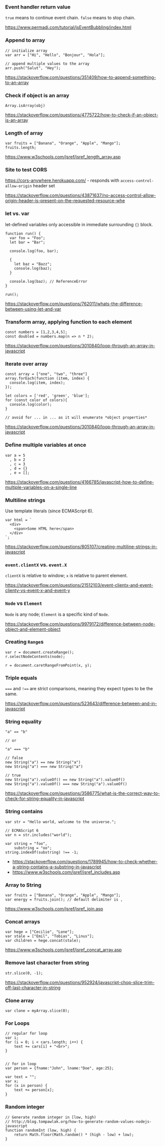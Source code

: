 ### Event handler return value

`true` means to continue event chain. `false` means to stop chain.

https://www.permadi.com/tutorial/jsEventBubbling/index.html


### Append to array

```
// initialize array
var arr = ["Hi", "Hello", "Bonjour", "Hola"];

// append multiple values to the array
arr.push("Salut", "Hey");
```

https://stackoverflow.com/questions/351409/how-to-append-something-to-an-array


### Check if object is an array

```
Array.isArray(obj)
```

https://stackoverflow.com/questions/4775722/how-to-check-if-an-object-is-an-array


### Length of array

```
var fruits = ["Banana", "Orange", "Apple", "Mango"];
fruits.length;
```

https://www.w3schools.com/jsref/jsref_length_array.asp


### Site to test CORS

https://cors-anywhere.herokuapp.com/ - responds with `access-control-allow-origin` header set

https://stackoverflow.com/questions/43871637/no-access-control-allow-origin-header-is-present-on-the-requested-resource-whe


### let vs. var

let-defined variables only accessible in immediate surrounding `{}` block.

```
function run() {
  var foo = "Foo";
  let bar = "Bar";

  console.log(foo, bar);

  {
    let baz = "Bazz";
    console.log(baz);
  }

  console.log(baz); // ReferenceError
}

run();
```

https://stackoverflow.com/questions/762011/whats-the-difference-between-using-let-and-var


### Transform array, applying function to each element

```
const numbers = [1,2,3,4,5];
const doubled = numbers.map(n => n * 2);
```

https://stackoverflow.com/questions/3010840/loop-through-an-array-in-javascript


### Iterate over array

```
const array = ["one", "two", "three"]
array.forEach(function (item, index) {
  console.log(item, index);
});

let colors = ['red', 'green', 'blue'];
for (const color of colors){
  console.log(color);
}

// avoid for ... in ... as it will enumerate *object properties*
```

https://stackoverflow.com/questions/3010840/loop-through-an-array-in-javascript


### Define multiple variables at once

```
var a = 5
  , b = 2
  , c = 3
  , d = {}
  , e = [];
```

https://stackoverflow.com/questions/4166785/javascript-how-to-define-multiple-variables-on-a-single-line


### Multiline strings

Use template literals (since ECMAScript 6).

```
var html = `
  <div>
    <span>Some HTML here</span>
  </div>
`;
```

https://stackoverflow.com/questions/805107/creating-multiline-strings-in-javascript


### `event.clientX` vs. `event.X`

`clientX` is relative to window; `x` is relative to parent element.

https://stackoverflow.com/questions/21512103/event-clientx-and-event-clienty-vs-event-x-and-event-y


### `Node` vs `Element`

`Node` is any node; `Element` is a specific kind of `Node`.

https://stackoverflow.com/questions/9979172/difference-between-node-object-and-element-object


### Creating `Range`s

```
var r = document.createRange();
r.selectNodeContents(node);

r = document.caretRangeFromPoint(x, y);
```


### Triple equals

`===` and `!==` are strict comparisons, meaning they expect types to be the same.

https://stackoverflow.com/questions/523643/difference-between-and-in-javascript


### String equality

```
"a" == "b"

// or

"a" === "b"

// false
new String("a") == new String("a")
new String("a") === new String("a")

// true
new String("a").valueOf() == new String("a").valueOf()
new String("a").valueOf() === new String("a").valueOf()
```

https://stackoverflow.com/questions/3586775/what-is-the-correct-way-to-check-for-string-equality-in-javascript


### String contains

```
var str = "Hello world, welcome to the universe.";

// ECMAScript 6
var n = str.includes("world");

var string = "foo",
    substring = "oo";
string.indexOf(substring) !== -1;
```

* https://stackoverflow.com/questions/1789945/how-to-check-whether-a-string-contains-a-substring-in-javascript
* https://www.w3schools.com/jsref/jsref_includes.asp


### Array to String

```
var fruits = ["Banana", "Orange", "Apple", "Mango"];
var energy = fruits.join(); // default delimiter is ,
```
https://www.w3schools.com/jsref/jsref_join.asp


### Concat arrays

```
var hege = ["Cecilie", "Lone"];
var stale = ["Emil", "Tobias", "Linus"];
var children = hege.concat(stale);
```
https://www.w3schools.com/jsref/jsref_concat_array.asp


### Remove last character from string

```
str.slice(0, -1);
```

https://stackoverflow.com/questions/952924/javascript-chop-slice-trim-off-last-character-in-string


### Clone array

```
var clone = myArray.slice(0);
```


### For Loops

```
// regular for loop
var i;
for (i = 0; i < cars.length; i++) {
    text += cars[i] + "<br>";
}


// for in loop
var person = {fname:"John", lname:"Doe", age:25};

var text = "";
var x;
for (x in person) {
    text += person[x];
}
```


### Random integer

```
// Generate random integer in [low, high)
// http://blog.tompawlak.org/how-to-generate-random-values-nodejs-javascript
function randomInt (low, high) {
    return Math.floor(Math.random() * (high - low) + low);
}
```